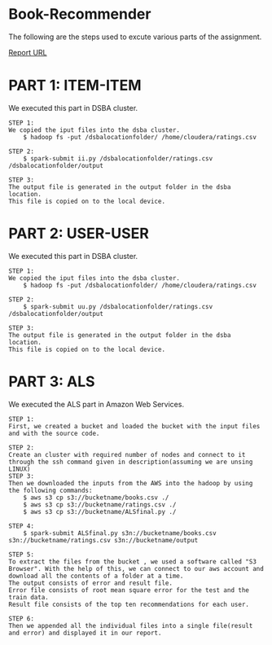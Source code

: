 # Book-Recommender

The following are the steps used to excute various parts of the assignment.

[Report URL](http://webpages.uncc.edu/nmatta1/cloudproject/report.html)


#  PART 1: ITEM-ITEM 
We executed this part in DSBA cluster.

	STEP 1:
	We copied the iput files into the dsba cluster.
		$ hadoop fs -put /dsbalocationfolder/ /home/cloudera/ratings.csv

	STEP 2:
		$ spark-submit ii.py /dsbalocationfolder/ratings.csv /dsbalocationfolder/output

	STEP 3:
	The output file is generated in the output folder in the dsba location.
	This file is copied on to the local device.

#  PART 2: USER-USER 
We executed this part in DSBA cluster.

	STEP 1:
	We copied the iput files into the dsba cluster.
		$ hadoop fs -put /dsbalocationfolder/ /home/cloudera/ratings.csv

	STEP 2:
		$ spark-submit uu.py /dsbalocationfolder/ratings.csv /dsbalocationfolder/output

	STEP 3:
	The output file is generated in the output folder in the dsba location.
	This file is copied on to the local device.

#  PART 3: ALS 
We executed the ALS part in Amazon Web Services.

	STEP 1:
	First, we created a bucket and loaded the bucket with the input files and with the source code.

	STEP 2:
	Create an cluster with required number of nodes and connect to it through the ssh command given in description(assuming we are unsing LINUX)
	STEP 3:
	Then we downloaded the inputs from the AWS into the hadoop by using the following commands:
		$ aws s3 cp s3://bucketname/books.csv ./
		$ aws s3 cp s3://bucketname/ratings.csv ./
		$ aws s3 cp s3://bucketname/ALSfinal.py ./

	STEP 4:
		$ spark-submit ALSfinal.py s3n://bucketname/books.csv s3n://bucketname/ratings.csv s3n://bucketname/output

	STEP 5:
	To extract the files from the bucket , we used a software called "S3 Browser". With the help of this, we can connect to our aws account and download all the contents of a folder at a time.
	The output consists of error and result file. 
	Error file consists of root mean square error for the test and the train data.
	Result file consists of the top ten recommendations for each user.
	
	STEP 6:
	Then we appended all the individual files into a single file(result and error) and displayed it in our report.
